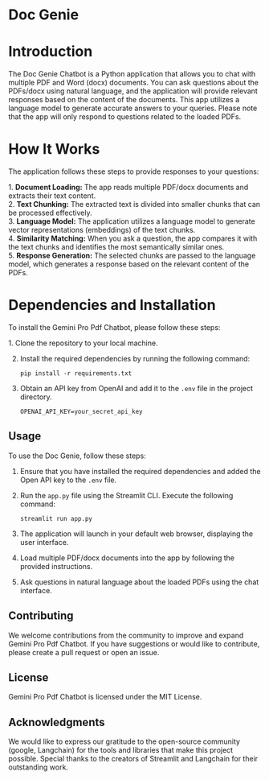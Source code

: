 # Doc Genie

# Introduction
<p>The Doc Genie Chatbot is a Python application that allows you to chat with multiple PDF and Word (docx) documents. You can ask questions about the PDFs/docx using natural language, and the application will provide relevant responses based on the content of the documents. This app utilizes a language model to generate accurate answers to your queries. Please note that the app will only respond to questions related to the loaded PDFs.</p>

# How  It Works
<p>The application follows these steps to provide responses to your questions:</p>
1. <b>Document Loading:</b> The app reads multiple PDF/docx documents and extracts their text content.<br>
2. <b>Text Chunking:</b> The extracted text is divided into smaller chunks that can be processed effectively.<br>
3. <b>Language Model:</b> The application utilizes a language model to generate vector representations (embeddings) of the text chunks.<br>
4. <b>Similarity Matching:</b> When you ask a question, the app compares it with the text chunks and identifies the most semantically similar ones.<br>
5. <b>Response Generation:</b> The selected chunks are passed to the language model, which generates a response based on the relevant content of the PDFs.<br>

# Dependencies and Installation
 <p>To install the Gemini Pro Pdf Chatbot, please follow these steps:</p>
   1. Clone the repository to your local machine.

2. Install the required dependencies by running the following command:

    ```
    pip install -r requirements.txt
    ```

3. Obtain an API key from OpenAI and add it to the `.env` file in the project directory.

    ```shell
    OPENAI_API_KEY=your_secret_api_key
    ```

## Usage

To use the Doc Genie, follow these steps:

1. Ensure that you have installed the required dependencies and added the Open API key to the `.env` file.

2. Run the `app.py` file using the Streamlit CLI. Execute the following command:

    ```
    streamlit run app.py
    ```

3. The application will launch in your default web browser, displaying the user interface.

4. Load multiple PDF/docx documents into the app by following the provided instructions.

5. Ask questions in natural language about the loaded PDFs using the chat interface.

## Contributing
<p>We welcome contributions from the community to improve and expand Gemini Pro Pdf Chatbot. If you have suggestions or would like to contribute, please create a pull request or open an issue.</p>

## License
<p>Gemini Pro Pdf Chatbot is licensed under the MIT License.</p>

## Acknowledgments
<p>We would like to express our gratitude to the open-source community (google, Langchain) for the tools and libraries that make this project possible. Special thanks to the creators of Streamlit and Langchain for their outstanding work.</p>